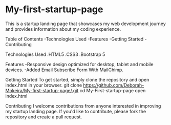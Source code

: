 # My-first-startup-page
This is a startup landing page that showcases my web development journey and provides information about my coding experience.

Table of Contents
-Technologies Used
-Features
-Getting Started
-Contributing

Technologies Used
.HTML5
.CSS3
.Bootstrap 5 

Features
-Responsive design optimized for desktop, tablet and mobile devices.
-Added Email Subscribe Form With MailChimp.


Getting Started
To get started, simply clone the repository and open index.html in your browser.
git clone https://github.com/Deborah-Mokeira/My-first-startup-page/.git
cd My-First-startup-page
open index.html



Contributing
I welcome contributions from anyone interested in improving my startup landing page. If you'd like to contribute, please fork the repository and create a pull request.
